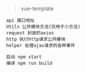 >vue-template

```
api 接口地址
Utils 公共模块方法(仅用于小方法)
request 封装的axios
http 执行http请求公共模块
helper 处理ajax请求的各种事件
```

```
启动 npm start
编译 npm run build
```
